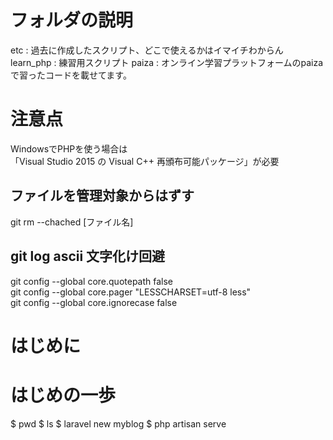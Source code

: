 # フォルダの説明

etc : 過去に作成したスクリプト、どこで使えるかはイマイチわからん
learn_php : 練習用スクリプト
paiza : オンライン学習プラットフォームのpaizaで習ったコードを載せてます。

# 注意点
WindowsでPHPを使う場合は  
「Visual Studio 2015 の Visual C++ 再頒布可能パッケージ」が必要  

## ファイルを管理対象からはずす
git rm --chached [ファイル名]

## git log ascii 文字化け回避
git config --global core.quotepath false  
git config --global core.pager "LESSCHARSET=utf-8 less"   
git config --global core.ignorecase false  

# はじめに

# はじめの一歩

$ pwd
$ ls
$ laravel new myblog
$ php artisan serve



